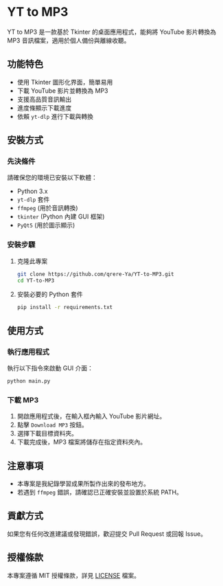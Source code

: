 # YT to MP3

YT to MP3 是一款基於 Tkinter 的桌面應用程式，能夠將 YouTube 影片轉換為 MP3 音訊檔案，適用於個人備份與離線收聽。

## 功能特色
- 使用 Tkinter 圖形化界面，簡單易用
- 下載 YouTube 影片並轉換為 MP3
- 支援高品質音訊輸出
- 進度條顯示下載進度
- 依賴 `yt-dlp` 進行下載與轉換

## 安裝方式
### 先決條件
請確保您的環境已安裝以下軟體：
- Python 3.x
- `yt-dlp` 套件
- `ffmpeg` (用於音訊轉換)
- `tkinter` (Python 內建 GUI 框架)
- `PyQt5` (用於圖示顯示)

### 安裝步驟
1. 克隆此專案
   ```bash
   git clone https://github.com/qrere-Ya/YT-to-MP3.git
   cd YT-to-MP3
   ```
2. 安裝必要的 Python 套件
   ```bash
   pip install -r requirements.txt
   ```

## 使用方式
### 執行應用程式
執行以下指令來啟動 GUI 介面：
```bash
python main.py
```

### 下載 MP3
1. 開啟應用程式後，在輸入框內輸入 YouTube 影片網址。
2. 點擊 `Download MP3` 按鈕。
3. 選擇下載目標資料夾。
4. 下載完成後，MP3 檔案將儲存在指定資料夾內。

## 注意事項
- 本專案是我紀錄學習成果所製作出來的發布地方。
- 若遇到 `ffmpeg` 錯誤，請確認已正確安裝並設置於系統 PATH。

## 貢獻方式
如果您有任何改進建議或發現錯誤，歡迎提交 Pull Request 或回報 Issue。

## 授權條款
本專案遵循 MIT 授權條款，詳見 [LICENSE](LICENSE) 檔案。

